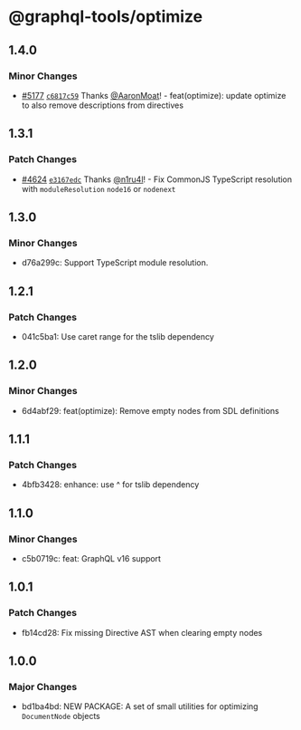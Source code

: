 # @graphql-tools/optimize

## 1.4.0

### Minor Changes

- [#5177](https://github.com/ardatan/graphql-tools/pull/5177) [`c6817c59`](https://github.com/ardatan/graphql-tools/commit/c6817c596314795165f531feca408f78d29e9f6d) Thanks [@AaronMoat](https://github.com/AaronMoat)! - feat(optimize): update optimize to also remove descriptions from directives

## 1.3.1

### Patch Changes

- [#4624](https://github.com/ardatan/graphql-tools/pull/4624) [`e3167edc`](https://github.com/ardatan/graphql-tools/commit/e3167edc98172fda88ce2306c10c7d4a23d91d67) Thanks [@n1ru4l](https://github.com/n1ru4l)! - Fix CommonJS TypeScript resolution with `moduleResolution` `node16` or `nodenext`

## 1.3.0

### Minor Changes

- d76a299c: Support TypeScript module resolution.

## 1.2.1

### Patch Changes

- 041c5ba1: Use caret range for the tslib dependency

## 1.2.0

### Minor Changes

- 6d4abf29: feat(optimize): Remove empty nodes from SDL definitions

## 1.1.1

### Patch Changes

- 4bfb3428: enhance: use ^ for tslib dependency

## 1.1.0

### Minor Changes

- c5b0719c: feat: GraphQL v16 support

## 1.0.1

### Patch Changes

- fb14cd28: Fix missing Directive AST when clearing empty nodes

## 1.0.0

### Major Changes

- bd1ba4bd: NEW PACKAGE: A set of small utilities for optimizing `DocumentNode` objects
